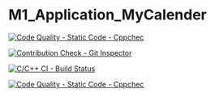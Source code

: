 # M1_Application_MyCalender

[![Code Quality - Static Code - Cppchec](https://github.com/SHANMUGAAPRIYANM/M1_Application_MyCalender/actions/workflows/c-cpp.yml/badge.svg)](https://github.com/SHANMUGAAPRIYANM/M1_Application_MyCalender/actions/workflows/c-cpp.yml)


[![Contribution Check - Git Inspector](https://github.com/SHANMUGAAPRIYANM/M1_Application_MyCalender/actions/workflows/gitinspector.yml/badge.svg)](https://github.com/SHANMUGAAPRIYANM/M1_Application_MyCalender/actions/workflows/gitinspector.yml)

[![C/C++ CI - Build Status](https://github.com/SHANMUGAAPRIYANM/M1_Application_MyCalender/actions/workflows/linux.yml/badge.svg)](https://github.com/SHANMUGAAPRIYANM/M1_Application_MyCalender/actions/workflows/linux.yml)

[![Code Quality - Static Code - Cppchec](https://github.com/SHANMUGAAPRIYANM/M1_Application_MyCalender/actions/workflows/c-cpp.yml/badge.svg)](https://github.com/SHANMUGAAPRIYANM/M1_Application_MyCalender/actions/workflows/c-cpp.yml)


